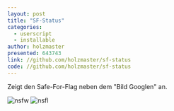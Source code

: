 ```yaml
---
layout: post
title: "SF-Status"
categories:
  - userscript
  - installable
author: holzmaster
presented: 643743
link: //github.com/holzmaster/sf-status
code: //github.com/holzmaster/sf-status
---
```


Zeigt den Safe-For-Flag neben dem "Bild Googlen" an.

![nsfw](https://i.imgur.com/c8hpMdt.png)
![nsfl](https://i.imgur.com/4WHYOPY.png)
